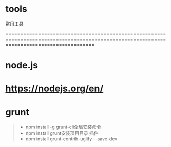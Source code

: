 # tools
常用工具

==========================================================================================================================================
# node.js
https://nodejs.org/en/
==========================================================================================================================================
# grunt
> * npm install -g grunt-cli全局安装命令
> * npm install grunt安装项目目录
> 插件
> * npm install grunt-contrib-uglify --save-dev
